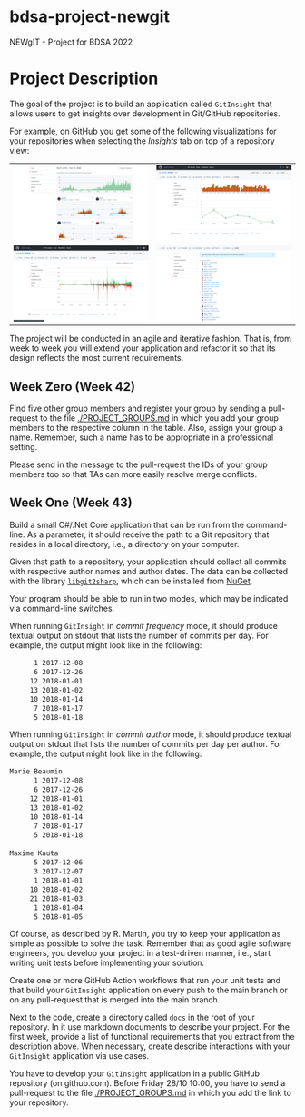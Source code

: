 # bdsa-project-newgit
NEWgIT - Project for BDSA 2022

# Project Description


The goal of the project is to build an application called `GitInsight` that allows users to get insights over development in Git/GitHub repositories.

For example, on GitHub you get some of the following visualizations for your repositories when selecting the _Insights_ tab on top of a repository view: 

<table>
    <tr>
        <td><a href="https://github.com/apache/airflow/graphs/contributors"><img src="images/contributors_airflow.png" width="100%"></a></td>
        <td><a href="https://github.com/apache/airflow/graphs/commit-activity"><img src="images/commits_airflow.png" width="100%"></a></td>
    </tr>
    <tr>
        <td><a href="https://github.com/apache/airflow/graphs/code-frequency"><img src="images/code_freq_airflow.png" width="100%"></a></td>
        <td><a href="https://github.com/apache/airflow/network/members"><img src="images/forks_airflow.png" width="100%"></a></td>
    </tr>
</table>

The project will be conducted in an agile and iterative fashion.
That is, from week to week you will extend your application and refactor it so that its design reflects the most current requirements.

## Week Zero (Week 42)

Find five other group members and register your group by sending a pull-request to the file [./PROJECT_GROUPS.md](./PROJECT_GROUPS.md) in which you add your group members to the respective column in the table.
Also, assign your group a name.
Remember, such a name has to be appropriate in a professional setting.

Please send in the message to the pull-request the IDs of your group members too so that TAs can more easily resolve merge conflicts.


## Week One (Week 43)

Build a small C#/.Net Core application that can be run from the command-line.
As a parameter, it should receive the path to a Git repository that resides in a local directory, i.e., a directory on your computer.

Given that path to a repository, your application should collect all commits with respective author names and author dates.
The data can be collected with the library [`libgit2sharp`](https://github.com/libgit2/libgit2sharp), which can be installed from [NuGet](https://www.nuget.org/packages/LibGit2Sharp).

Your program should be able to run in two modes, which may be indicated via command-line switches.

When running `GitInsight` in _commit frequency_ mode, it should produce textual output on stdout that lists the number of commits per day.
For example, the output might look like in the following:

```
      1 2017-12-08
      6 2017-12-26
     12 2018-01-01
     13 2018-01-02
     10 2018-01-14
      7 2018-01-17
      5 2018-01-18 
```

When running `GitInsight` in _commit author_ mode, it should produce textual output on stdout that lists the number of commits per day per author.
For example, the output might look like in the following:

```
Marie Beaumin
      1 2017-12-08
      6 2017-12-26
     12 2018-01-01
     13 2018-01-02
     10 2018-01-14
      7 2018-01-17
      5 2018-01-18 

Maxime Kauta
      5 2017-12-06
      3 2017-12-07
      1 2018-01-01
     10 2018-01-02
     21 2018-01-03
      1 2018-01-04
      5 2018-01-05 
```

Of course, as described by R. Martin, you try to keep your application as simple as possible to solve the task.
Remember that as good agile software engineers, you develop your project in a test-driven manner, i.e., start writing unit tests before implementing your solution.

Create one or more GitHub Action workflows that run your unit tests and that build your `GitInsight` application on every push to the main branch or on any pull-request that is merged into the main branch.

Next to the code, create a directory called `docs` in the root of your repository.
In it  use markdown documents to describe your project.
For the first week, provide a list of functional requirements that you extract from the description above.
When necessary, create describe interactions with your `GitInsight` application via use cases.

You have to develop your `GitInsight` application in a public GitHub repository (on github.com).
Before Friday 28/10 10:00, you have to send a pull-request to the file [./PROJECT_GROUPS.md](./PROJECT_GROUPS.md) in which you add the link to your repository.
